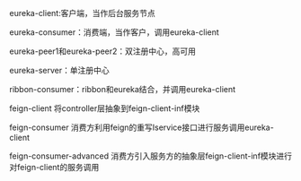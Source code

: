 eureka-client:客户端，当作后台服务节点

eureka-consumer：消费端，当作客户，调用eureka-client

eureka-peer1和eureka-peer2：双注册中心，高可用

eureka-server：单注册中心

ribbon-consumer：ribbon和eureka结合，并调用eureka-client

feign-client 将controller层抽象到feign-client-inf模块

feign-consumer 消费方利用feign的重写Iservice接口进行服务调用eureka-client

feign-consumer-advanced  消费方引入服务方的抽象层feign-client-inf模块进行对feign-client的服务调用


